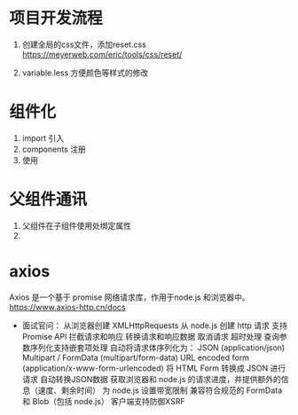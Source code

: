 # 项目开发流程
1. 创建全局的css文件，添加reset.css
https://meyerweb.com/eric/tools/css/reset/

2. variable.less
方便颜色等样式的修改

# 组件化
1. import 引入
2. components 注册
3. 使用

# 父组件通讯
1. 父组件在子组件使用处绑定属性
2.

# axios
Axios 是一个基于 promise 网络请求库，作用于node.js 和浏览器中。
https://www.axios-http.cn/docs

- 面试官问：
从浏览器创建 XMLHttpRequests
从 node.js 创建 http 请求
支持 Promise API
拦截请求和响应
转换请求和响应数据
取消请求
超时处理
查询参数序列化支持嵌套项处理
自动将请求体序列化为：
JSON (application/json)
Multipart / FormData (multipart/form-data)
URL encoded form (application/x-www-form-urlencoded)
将 HTML Form 转换成 JSON 进行请求
自动转换JSON数据
获取浏览器和 node.js 的请求进度，并提供额外的信息（速度、剩余时间）
为 node.js 设置带宽限制
兼容符合规范的 FormData 和 Blob（包括 node.js）
客户端支持防御XSRF